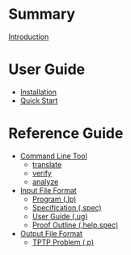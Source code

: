 # Summary

[Introduction](introduction.md)

# User Guide
- [Installation]()
- [Quick Start]()

# Reference Guide
- [Command Line Tool]()
  - [translate]()
  - [verify]()
  - [analyze]()
- [Input File Format]()
  - [Program (.lp)]()
  - [Specification (.spec)]()
  - [User Guide (.ug)]()
  - [Proof Outline (.help.spec)]()
- [Output File Format]()
  - [TPTP Problem (.p)]()
